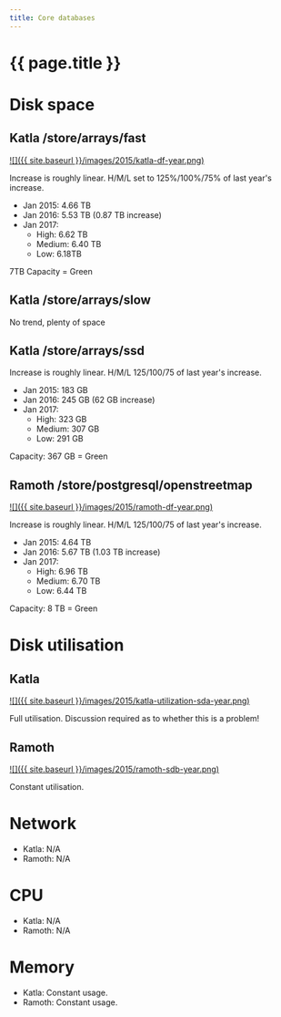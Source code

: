 ```yaml
---
title: Core databases
---
```


# {{ page.title }}

# Disk space

## Katla /store/arrays/fast

[![]({{ site.baseurl }}/images/2015/katla-df-year.png)](http://munin.openstreetmap.org/openstreetmap/katla.openstreetmap/df.html)

Increase is roughly linear. H/M/L set to 125%/100%/75% of last year's increase.

* Jan 2015: 4.66 TB
* Jan 2016: 5.53 TB (0.87 TB increase)
* Jan 2017:
  * High: 6.62 TB
  * Medium: 6.40 TB
  * Low: 6.18TB

7TB Capacity = Green

## Katla /store/arrays/slow

No trend, plenty of space

## Katla /store/arrays/ssd

Increase is roughly linear. H/M/L 125/100/75 of last year's increase.

* Jan 2015: 183 GB
* Jan 2016: 245 GB (62 GB increase)
* Jan 2017:
  * High: 323 GB
  * Medium: 307 GB
  * Low: 291 GB

Capacity: 367 GB = Green

## Ramoth /store/postgresql/openstreetmap

[![]({{ site.baseurl }}/images/2015/ramoth-df-year.png)](http://munin.openstreetmap.org/openstreetmap/ramoth.openstreetmap/df.html)

Increase is roughly linear. H/M/L 125/100/75 of last year's increase.

* Jan 2015: 4.64 TB
* Jan 2016: 5.67 TB (1.03 TB increase)
* Jan 2017:
  * High: 6.96 TB
  * Medium: 6.70 TB
  * Low: 6.44 TB

Capacity: 8 TB = Green

# Disk utilisation

## Katla

[![]({{ site.baseurl }}/images/2015/katla-utilization-sda-year.png)](http://munin.openstreetmap.org/openstreetmap/katla.openstreetmap/diskstats_utilization/index.html)

Full utilisation. Discussion required as to whether this is a problem!

## Ramoth

[![]({{ site.baseurl }}/images/2015/ramoth-sdb-year.png)](http://munin.openstreetmap.org/openstreetmap/ramoth.openstreetmap/diskstats_utilization/sdb.html)

Constant utilisation.

# Network

* Katla: N/A
* Ramoth: N/A

# CPU

* Katla: N/A
* Ramoth: N/A

# Memory

* Katla: Constant usage.
* Ramoth: Constant usage.
